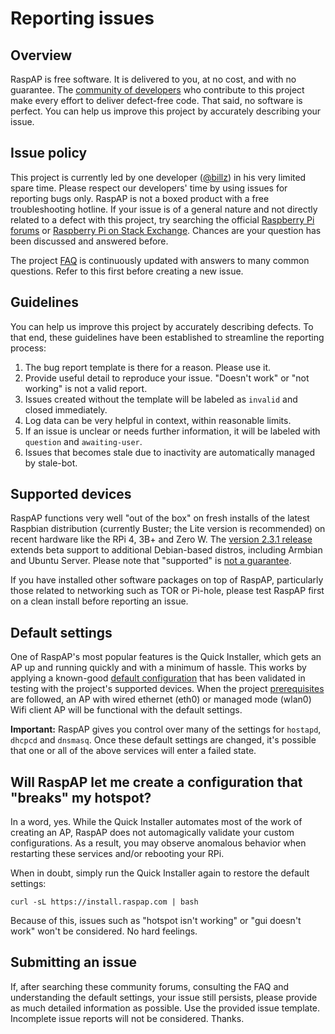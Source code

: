 # Reporting issues

## Overview
RaspAP is free software. It is delivered to you, at no cost, and with no guarantee. The [community of developers](https://github.com/billz/raspap-webgui/graphs/contributors) who contribute to this project make every effort to deliver defect-free code. That said, no software is perfect. You can help us improve this project by accurately describing your issue.

## Issue policy
This project is currently led by one developer ([@billz](https://github.com/billz)) in his very limited spare time. Please respect our developers' time by using issues for reporting bugs only. RaspAP is not a boxed product with a free troubleshooting hotline. If your issue is of a general nature and not directly related to a defect with this project, try searching the official [Raspberry Pi forums](https://www.raspberrypi.org/forums/) or [Raspberry Pi on Stack Exchange](https://raspberrypi.stackexchange.com/). Chances are your question has been discussed and answered before. 

The project [FAQ](/faq/) is continuously updated with answers to many common questions. Refer to this first before creating a new issue. 

## Guidelines
You can help us improve this project by accurately describing defects. To that end, these guidelines have been established to streamline the reporting process: 

1. The bug report template is there for a reason. Please use it.
2. Provide useful detail to reproduce your issue. "Doesn't work" or "not working" is not a valid report.
3. Issues created without the template will be labeled as `invalid` and closed immediately.
4. Log data can be very helpful in context, within reasonable limits.
5. If an issue is unclear or needs further information, it will be labeled with `question` and `awaiting-user`.
6. Issues that becomes stale due to inactivity are automatically managed by stale-bot.

## Supported devices 
RaspAP functions very well "out of the box" on fresh installs of the latest Raspbian distribution (currently Buster; the Lite version is recommended) on recent hardware like the RPi 4, 3B+ and Zero W. The [version 2.3.1 release](https://github.com/billz/raspap-webgui/releases/tag/2.3.1) extends beta support to additional Debian-based distros, including Armbian and Ubuntu Server. Please note that "supported" is [not a guarantee](/#compatible-operating-systems).

If you have installed other software packages on top of RaspAP, particularly those related to networking such as TOR or Pi-hole, please test RaspAP first on a clean install before reporting an issue.

## Default settings
One of RaspAP's most popular features is the Quick Installer, which gets an AP up and running quickly and with a minimum of hassle. This works by applying a known-good [default configuration](/defaults/) that has been validated in testing with the project's supported devices. When the project [prerequisites](/#quick-start) are followed, an AP with wired ethernet (eth0) or managed mode (wlan0) Wifi client AP will be functional with the default settings.

**Important:** RaspAP gives you control over many of the settings for `hostapd`, `dhcpcd` and `dnsmasq`. Once these default settings are changed, it's possible that one or all of the above services will enter a failed state. 

## Will RaspAP let me create a configuration that "breaks" my hotspot?
In a word, yes. While the Quick Installer automates most of the work of creating an AP, RaspAP does not automagically validate your custom configurations. As a result, you may observe anomalous behavior when restarting these services and/or rebooting your RPi.

When in doubt, simply run the Quick Installer again to restore the default settings:
```
curl -sL https://install.raspap.com | bash
```
Because of this, issues such as "hotspot isn't working" or "gui doesn't work" won't be considered. No hard feelings. 

## Submitting an issue
If, after searching these community forums, consulting the FAQ and understanding the default settings, your issue still persists, please provide as much detailed information as possible. Use the provided issue template. Incomplete issue reports will not be considered. 
Thanks.

